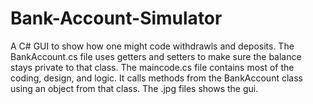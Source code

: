 # Bank-Account-Simulator
A C# GUI to show how one might code withdrawls and deposits.
The BankAccount.cs file uses getters and setters to make sure the balance stays private to that class.
The maincode.cs file contains most of the coding, design, and logic. It calls methods from the
BankAccount class using an object from that class. The .jpg files shows the gui.
